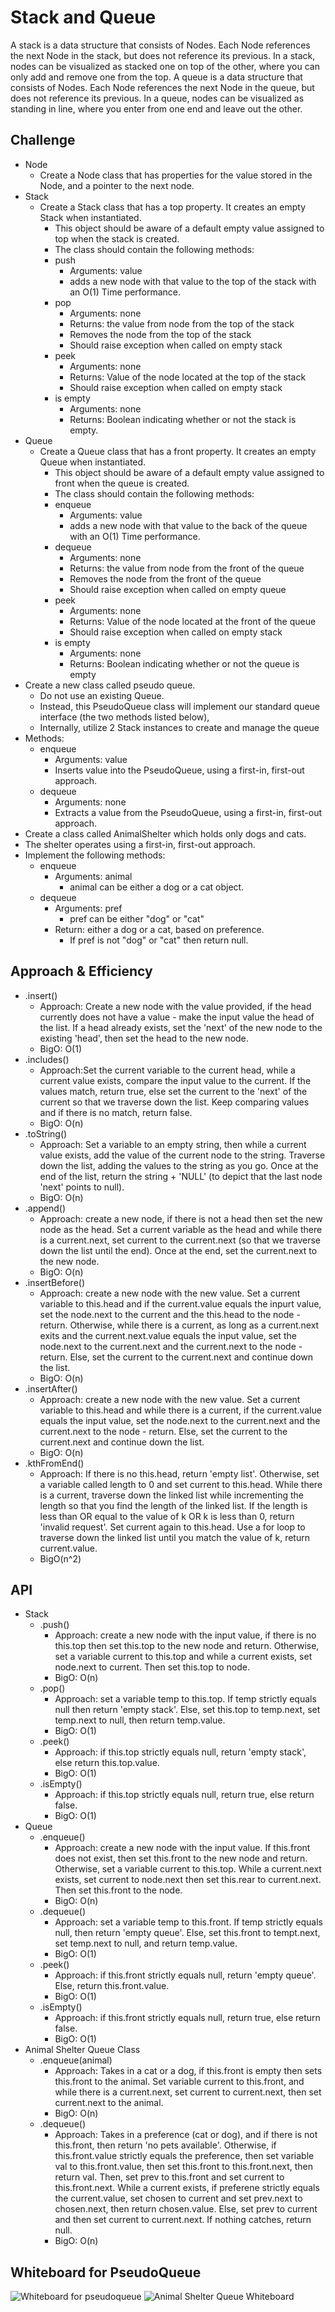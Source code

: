 # Stack and Queue

A stack is a data structure that consists of Nodes. Each Node references the next Node in the stack, but does not reference its previous. In a stack, nodes can be visualized as stacked one on top of the other, where you can only add and remove one from the top.
A queue is a data structure that consists of Nodes. Each Node references the next Node in the queue, but does not reference its previous. In a queue, nodes can be visualized as standing in line, where you enter from one end and leave out the other.

## Challenge

- Node
  - Create a Node class that has properties for the value stored in the Node, and a pointer to the next node.
- Stack
  - Create a Stack class that has a top property. It creates an empty Stack when instantiated.
    - This object should be aware of a default empty value assigned to top when the stack is created.
    - The class should contain the following methods:
    - push
      - Arguments: value
      - adds a new node with that value to the top of the stack with an O(1) Time performance.
    - pop
      - Arguments: none
      - Returns: the value from node from the top of the stack
      - Removes the node from the top of the stack
      - Should raise exception when called on empty stack
    - peek
      - Arguments: none
      - Returns: Value of the node located at the top of the stack
      - Should raise exception when called on empty stack
    - is empty
      - Arguments: none
      - Returns: Boolean indicating whether or not the stack is empty.
- Queue
  - Create a Queue class that has a front property. It creates an empty Queue when instantiated.
    - This object should be aware of a default empty value assigned to front when the queue is created.
    - The class should contain the following methods:
    - enqueue
      - Arguments: value
      - adds a new node with that value to the back of the queue with an O(1) Time performance.
    - dequeue
      - Arguments: none
      - Returns: the value from node from the front of the queue
      - Removes the node from the front of the queue
      - Should raise exception when called on empty queue
    - peek
      - Arguments: none
      - Returns: Value of the node located at the front of the queue
      - Should raise exception when called on empty stack
    - is empty
      - Arguments: none
      - Returns: Boolean indicating whether or not the queue is empty
- Create a new class called pseudo queue.
  - Do not use an existing Queue.
  - Instead, this PseudoQueue class will implement our standard queue interface (the two methods listed below),
  - Internally, utilize 2 Stack instances to create and manage the queue
- Methods:
  - enqueue
    - Arguments: value
    - Inserts value into the PseudoQueue, using a first-in, first-out approach.
  - dequeue
    - Arguments: none
    - Extracts a value from the PseudoQueue, using a first-in, first-out approach.
- Create a class called AnimalShelter which holds only dogs and cats.
- The shelter operates using a first-in, first-out approach.
- Implement the following methods:
  - enqueue
    - Arguments: animal
      - animal can be either a dog or a cat object.
  - dequeue
    - Arguments: pref
      - pref can be either "dog" or "cat"
    - Return: either a dog or a cat, based on preference.
      - If pref is not "dog" or "cat" then return null.

## Approach & Efficiency

- .insert()
  - Approach: Create a new node with the value provided, if the head currently does not have a value - make the input value the head of the list. If a head already exists, set the 'next' of the new node to the existing 'head', then set the head to the new node.
  - BigO: O(1)
- .includes()
  - Approach:Set the current variable to the current head, while a current value exists, compare the input value to the current. If the values match, return true, else set the current to the 'next' of the current so that we traverse down the list. Keep comparing values and if there is no match, return false.
  - BigO: O(n)
- .toString()
  - Approach: Set a variable to an empty string, then while a current value exists, add the value of the current node to the string. Traverse down the list, adding the values to the string as you go. Once at the end of the list, return the string + 'NULL' (to depict that the last node 'next' points to null).
  - BigO: O(n)
- .append()
  - Approach: create a new node, if there is not a head then set the new node as the head. Set a current variable as the head and while there is a current.next, set current to the current.next (so that we traverse down the list until the end). Once at the end, set the current.next to the new node.
  - BigO: O(n)
- .insertBefore()
  - Approach: create a new node with the new value. Set a current variable to this.head and if the current.value equals the inpurt value, set the node.next to the current and the this.head to the node - return. Otherwise, while there is a current, as long as a current.next exits and the current.next.value equals the input value, set the node.next to the current.next and the current.next to the node - return. Else, set the current to the current.next and continue down the list.
  - BigO: O(n)
- .insertAfter()
  - Approach: create a new node with the new value. Set a current variable to this.head and while there is a current, if the current.value equals the input value, set the node.next to the current.next and the current.next to the node - return. Else, set the current to the current.next and continue down the list.
  - BigO: O(n)
- .kthFromEnd()
  - Approach: If there is no this.head, return 'empty list'. Otherwise, set a variable called length to 0 and set current to this.head. While there is a current, traverse down the linked list while incrementing the length so that you find the length of the linked list. If the length is less than OR equal to the value of k OR k is less than 0, return 'invalid request'. Set current again to this.head. Use a for loop to traverse down the linked list until you match the value of k, return current.value.
  - BigO(n^2)

## API

- Stack
  - .push()
    - Approach: create a new node with the input value, if there is no this.top then set this.top to the new node and return. Otherwise, set a variable current to this.top and while a current exists, set node.next to current. Then set this.top to node.
    - BigO: O(n)
  - .pop()
    - Approach: set a variable temp to this.top. If temp strictly equals null then return 'empty stack'. Else, set this.top to temp.next, set temp.next to null, then return temp.value.
    - BigO: O(1)
  - .peek()
    - Approach: if this.top strictly equals null, return 'empty stack', else return this.top.value.
    - BigO: O(1)
  - .isEmpty()
    - Approach: if this.top strictly equals null, return true, else return false.
    - BigO: O(1)
- Queue
  - .enqueue()
    - Approach: create a new node with the input value. If this.front does not exist, then set this.front to the new node and return. Otherwise, set a variable current to this.top. While a current.next exists, set current to node.next then set this.rear to current.next. Then set this.front to the node.
    - BigO: O(n)
  - .dequeue()
    - Approach: set a variable temp to this.front. If temp strictly equals null, then return 'empty queue'. Else, set this.front to tempt.next, set temp.next to null, and return temp.value.
    - BigO: O(1)
  - .peek()
    - Approach: if this.front strictly equals null, return 'empty queue'. Else, return this.front.value.
    - BigO: O(1)
  - .isEmpty()
    - Approach: if this.front strictly equals null, return true, else return false.
    - BigO: O(1)
- Animal Shelter Queue Class
  - .enqueue(animal)
    - Approach: Takes in a cat or a dog, if this.front is empty then sets this.front to the animal. Set variable current to this.front, and while there is a current.next, set current to current.next, then set current.next to the animal.
    - BigO: O(n)
  - .dequeue()
    - Approach: Takes in a preference (cat or dog), and if there is not this.front, then return 'no pets available'. Otherwise, if this.front.value strictly equals the preference, then set variable val to this.front.value, then set this.front to this.front.next, then return val. Then, set prev to this.front and set current to this.front.next. While a current exists, if preferene strictly equals the current.value, set chosen to current and set prev.next to chosen.next, then return chosen.value. Else, set prev to current and then set current to current.next. If nothing catches, return null.
    - BigO: O(n)

## Whiteboard for PseudoQueue

![Whiteboard for pseudoqueue](./img/pseudoqueue.png)
![Animal Shelter Queue Whiteboard](./img/animalshelterWhiteboard.png)
